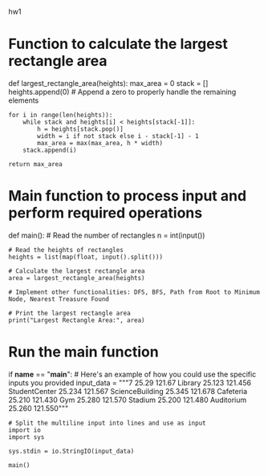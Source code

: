 hw1
# Function to calculate the largest rectangle area
def largest_rectangle_area(heights):
    max_area = 0
    stack = []
    heights.append(0)  # Append a zero to properly handle the remaining elements

    for i in range(len(heights)):
        while stack and heights[i] < heights[stack[-1]]:
            h = heights[stack.pop()]
            width = i if not stack else i - stack[-1] - 1
            max_area = max(max_area, h * width)
        stack.append(i)

    return max_area

# Main function to process input and perform required operations
def main():
    # Read the number of rectangles
    n = int(input())

    # Read the heights of rectangles
    heights = list(map(float, input().split()))

    # Calculate the largest rectangle area
    area = largest_rectangle_area(heights)

    # Implement other functionalities: DFS, BFS, Path from Root to Minimum Node, Nearest Treasure Found

    # Print the largest rectangle area
    print("Largest Rectangle Area:", area)

# Run the main function
if __name__ == "__main__":
    # Here's an example of how you could use the specific inputs you provided
    input_data = """7
    25.29 121.67
    Library 25.123 121.456
    StudentCenter 25.234 121.567
    ScienceBuilding 25.345 121.678
    Cafeteria 25.210 121.430
    Gym 25.280 121.570
    Stadium 25.200 121.480
    Auditorium 25.260 121.550"""

    # Split the multiline input into lines and use as input
    import io
    import sys

    sys.stdin = io.StringIO(input_data)
    
    main()

